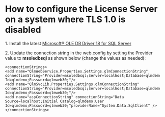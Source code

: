 # How to configure the License Server on a system where TLS 1.0 is disabled

1\. Install the latest [Microsoft® OLE DB Driver 18 for SQL Server](https://www.microsoft.com/en-us/download/details.aspx?id=56730)&#x20;

2\. Update the connection string in the web.config by setting the Provider value to **msoledbsql** as shown below (change the values as needed):

```
<connectionStrings>
<add name="QlmWebService.Properties.Settings.qlmConnectionString" connectionString="Provider=msoledbsql;Server=localhost;Database=qlmdemo;User Id=qlmdemo;Password=qlmweb30;"/>
<add name="QlmSvcLib.Properties.Settings.qlmConnectionString" connectionString="Provider=msoledbsql;Server=localhost;Database=qlmdemo;User Id=qlmdemo;Password=qlmweb30;"/>
<add name="aspConnectionString" connectionString="Data Source=localhost;Initial Catalog=qlmdemo;User Id=qlmdemo;Password=qlmweb30;"providerName="System.Data.SqlClient" />
</connectionStrings>
```
